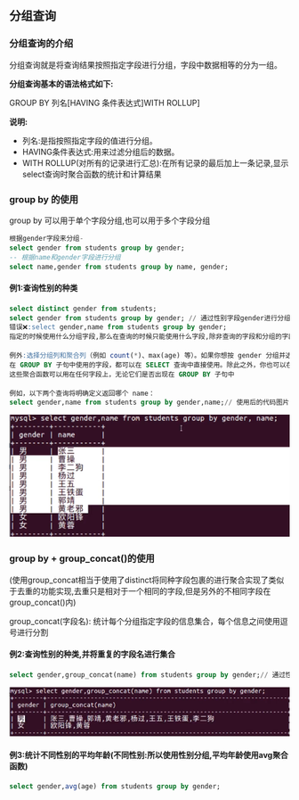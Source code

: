 ## 分组查询

### 分组查询的介绍

分组查询就是将查询结果按照指定字段进行分组，字段中数据相等的分为一组。

__分组查询基本的语法格式如下:__

GROUP BY 列名[HAVING 条件表达式]WITH ROLLUP]

__说明:__

- 列名:是指按照指定字段的值进行分组。
- HAVING条件表达式:用来过滤分组后的数据。
- WITH ROLLUP(对所有的记录进行汇总):在所有记录的最后加上一条记录,显示select查询时聚合函数的统计和计算结果

### group by 的使用

group by 可以用于单个字段分组,也可以用于多个字段分组

```sql
根据gender字段来分组-
select gender from students group by gender;
-- 根据name和gender字段进行分组
select name,gender from students group by name, gender;
```

####  例1:查询性别的种类

```sql
select distinct gender from students;
select gender from students group by gender; // 通过性别字段gender进行分组,注意在指定分组后,查询的关键字只能是指定分组的字段
错误❌:select gender,name from students group by gender;
指定的时候使用什么分组字段,那么在查询的时候只能使用什么字段,除非查询的字段和分组的字段一致

例外:选择分组列和聚合列（例如 count(*)、max(age) 等）。如果你想按 gender 分组并选择每组的 name，你需要使用某种聚合函数来决定每组选择哪个 name，或者添加额外的 GROUP BY 列。
在 GROUP BY 子句中使用的字段，都可以在 SELECT 查询中直接使用。除此之外，你也可以在 SELECT 查询中使用聚合函数，如 COUNT(), SUM(), AVG(), MAX(), MIN() 等等。
这些聚合函数可以用在任何字段上，无论它们是否出现在 GROUP BY 子句中

例如，以下两个查询将明确定义返回哪个 name：
select gender,name from students group by gender,name;// 使用后的代码图片
```

![image-20231005212225278](image-20231005212225278.png)

### group by + group_concat()的使用

(使用group_concat相当于使用了distinct将同种字段包裹的进行聚合实现了类似于去重的功能实现,去重只是相对于一个相同的字段,但是另外的不相同字段在group_concat()内)

group_concat(字段名): 统计每个分组指定字段的信息集合，每个信息之间使用逗号进行分割

#### 例2:查询性别的种类,并将重复的字段名进行集合

```sql
select gender,group_concat(name) from students group by gender;// 通过性别字段gender进行分组,将分组后的结果进行集合的整合
```

![image-20231005213015174](image-20231005213015174.png)

#### 例3:统计不同性别的平均年龄(不同性别:所以使用性别分组,平均年龄使用avg聚合函数)

```sql
select gender,avg(age) from students group by gender;
```

